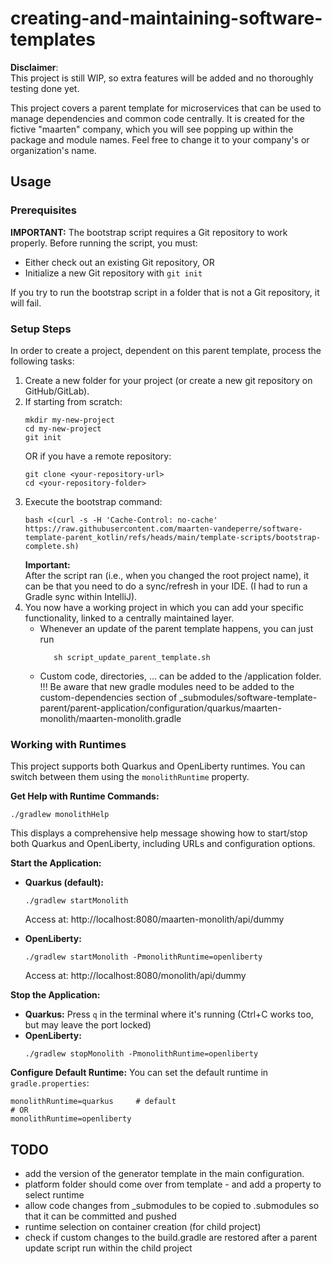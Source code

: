 # creating-and-maintaining-software-templates

**Disclaimer**:  
This project is still WIP, so extra features will be added and no thoroughly testing done yet.

This project covers a parent template for microservices that can be used to manage dependencies and 
common code centrally. It is created for the fictive "maarten" company, which you will see popping up
within the package and module names. Feel free to change it to your company's or organization's name.

## Usage

### Prerequisites
**IMPORTANT:** The bootstrap script requires a Git repository to work properly. Before running the script, you must:
- Either check out an existing Git repository, OR
- Initialize a new Git repository with `git init`

If you try to run the bootstrap script in a folder that is not a Git repository, it will fail.

### Setup Steps
In order to create a project, dependent on this parent template, process the following tasks:
1. Create a new folder for your project (or create a new git repository on GitHub/GitLab).
2. If starting from scratch:
   ```shell
   mkdir my-new-project
   cd my-new-project
   git init
   ```
   OR if you have a remote repository:
   ```shell
   git clone <your-repository-url>
   cd <your-repository-folder>
   ```
3. Execute the bootstrap command:
    ```shell
    bash <(curl -s -H 'Cache-Control: no-cache' https://raw.githubusercontent.com/maarten-vandeperre/software-template-parent_kotlin/refs/heads/main/template-scripts/bootstrap-complete.sh)
    ```
   **Important:**   
  After the script ran (i.e., when you changed the root project name), it can be that you need to do a sync/refresh
  in your IDE. (I had to run a Gradle sync within IntelliJ).
4. You now have a working project in which you can add your specific functionality, linked to a
centrally maintained layer.
   * Whenever an update of the parent template happens, you can just run 
      ```shell
         sh script_update_parent_template.sh
      ```
   * Custom code, directories, ... can be added to the /application folder.
   !!! Be aware that new gradle modules need to be added to the custom-dependencies section of
   _submodules/software-template-parent/parent-application/configuration/quarkus/maarten-monolith/maarten-monolith.gradle

### Working with Runtimes

This project supports both Quarkus and OpenLiberty runtimes. You can switch between them using the `monolithRuntime` property.

**Get Help with Runtime Commands:**
```shell
./gradlew monolithHelp
```
This displays a comprehensive help message showing how to start/stop both Quarkus and OpenLiberty, including URLs and configuration options.

**Start the Application:**
- **Quarkus (default):**
  ```shell
  ./gradlew startMonolith
  ```
  Access at: http://localhost:8080/maarten-monolith/api/dummy

- **OpenLiberty:**
  ```shell
  ./gradlew startMonolith -PmonolithRuntime=openliberty
  ```
  Access at: http://localhost:8080/monolith/api/dummy

**Stop the Application:**
- **Quarkus:** Press `q` in the terminal where it's running (Ctrl+C works too, but may leave the port locked)
- **OpenLiberty:**
  ```shell
  ./gradlew stopMonolith -PmonolithRuntime=openliberty
  ```

**Configure Default Runtime:**
You can set the default runtime in `gradle.properties`:
```properties
monolithRuntime=quarkus     # default
# OR
monolithRuntime=openliberty
```

## TODO
* add the version of the generator template in the main configuration.
* platform folder should come over from template - and add a property to select runtime
* allow code changes from _submodules to be copied to .submodules so that it can be committed and pushed
* runtime selection on container creation (for child project)
* check if custom changes to the build.gradle are restored after a parent update script run within the child project
